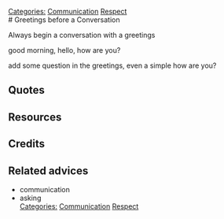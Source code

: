 [Categories:](../Categories/index.md) [Communication](../Categories/Communication.md) [Respect](../Categories/Respect.md)<br># Greetings before a Conversation

Always  begin a conversation with a greetings

good morning, hello, how are you?

add some question in the greetings, even a simple how are you?

## Quotes

## Resources

## Credits

## Related advices

- communication
- asking
<br>[Categories:](../Categories/index.md) [Communication](../Categories/Communication.md) [Respect](../Categories/Respect.md)